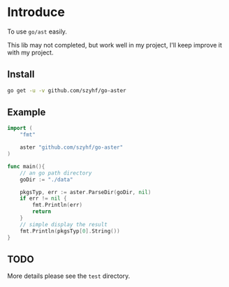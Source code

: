 # Introduce

To use `go/ast` easily.

This lib may not completed, but work well in my project, I'll keep improve it with my project.

## Install

```sh
go get -u -v github.com/szyhf/go-aster
```

## Example

```go
import (
	"fmt"

	aster "github.com/szyhf/go-aster"
)

func main(){
	// an go path directory
	goDir := "./data"

	pkgsTyp, err := aster.ParseDir(goDir, nil)
	if err != nil {
		fmt.Println(err)
		return
	}
	// simple display the result
	fmt.Println(pkgsTyp[0].String())
}
```

## TODO

More details please see the `test` directory.